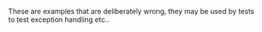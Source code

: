 These are examples that are deliberately wrong, they may be used by tests to test exception handling etc..
